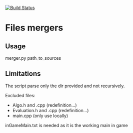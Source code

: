 [![Build Status](https://travis-ci.org/hibax/toto.svg?branch=master)](https://travis-ci.org/hibax/toto)



# Files mergers

## Usage
merger.py path_to_sources


## Limitations
The script parse only the dir provided and not recursively.

Excluded files: 
* Algo.h and .cpp (redefinition...)
* Evaluation.h and .cpp (redefinition...)
* main.cpp (only use locally)

inGameMain.txt is needed as it is the working main in game
